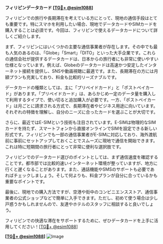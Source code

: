 **フィリピンデータカード [[TG💪+ @esim1088](https://t.me/s/esim1088)]**

フィリピンでの旅行や長期滞在を考えている方にとって、現地の通信手段はとても重要です。特にスマホを利用したい場合、現地でデータカードやSIMカードを購入することは必須です。今回は、フィリピンで使えるデータカードについて詳しくご紹介します。

まず、フィリピンにはいくつかの主要な通信事業者が存在します。その中でも最も人気のあるのは、「Globe」「Smart」「DITO」といった大手企業です。これらの通信会社が提供するデータカードは、日本からの旅行者にも非常に使いやすい仕様となっています。例えば、Globeのデータカードは高速かつ安定したインターネット接続を提供し、SNSや動画視聴に最適です。また、長期滞在の方には月額プランも充実しており、料金も比較的リーズナブルです。

データカードの種類としては、主に「プリペイドカード」と「ポストペイカード」があります。「プリペイドカード」は、あらかじめ一定のデータ量を購入して利用するタイプで、使い切ると追加購入が必要です。一方、「ポストペイカード」は月ごとに請求される方式で、長期滞在者やビジネス用途に向いています。それぞれの特徴を理解し、自分のニーズに合ったカードを選ぶことが大切です。

さらに、最近ではE-SIMという技術も注目されています。E-SIMは物理的なSIMカードを持たず、スマートフォンから直接オンラインでSIMを設定できる新しい形式です。フィリピンでも一部の通信事業者がE-SIMに対応しており、海外渡航前に事前にセットアップしておくことでスムーズに現地で通信を開始できます。これは特に短期間の旅行者にとって非常に便利な選択肢です。

フィリピンでのデータカード選びのポイントとしては、まず通信速度を確認することです。都市部では比較的速いインターネット環境が整っていますが、地方に行くと遅くなることがあります。また、通話機能やSMSのサポートも必要であればチェックしましょう。そして何よりも、料金プランが自分に合っているかも重要なポイントです。

最後に、現地での購入方法ですが、空港や街中のコンビニエンスストア、通信事業者の公式ショップなどで簡単に入手できます。ただし、初めて使う場合は少し戸惑うかもしれませんので、友達やホテルのスタッフに相談すると良いでしょう。

フィリピンでの快適な滞在をサポートするために、ぜひデータカードを上手に活用してください！[[TG💪+ @esim1088](https://t.me/s/esim1088)]

**[[TG💪+ @esim1088](https://t.me/s/esim1088)]**
![Image](https://i.postimg.cc/Y0z9fWf4/image.png)